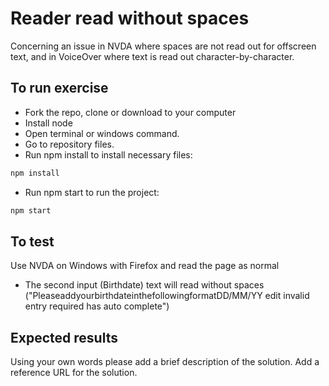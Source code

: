 # Reader read without spaces
Concerning an issue in NVDA where spaces are not read out for offscreen text, and in VoiceOver where text is read out character-by-character.

## To run exercise

- Fork the repo, clone or download to your computer
- Install node
- Open terminal or windows command.
- Go to repository files.
- Run npm install to install necessary files:
```javascript
npm install
```
- Run npm start to run the project:
```javascript
npm start
```

## To test

Use NVDA on Windows with Firefox and read the page as normal
- The second input (Birthdate) text will read without spaces ("PleaseaddyourbirthdateinthefollowingformatDD/MM/YY  edit  invalid entry  required  has auto complete")

## Expected results

Using your own words please add a brief description of the solution.
Add a reference URL for the solution.
